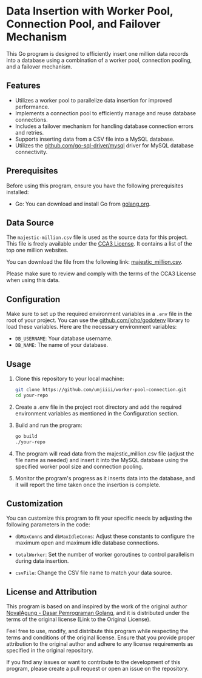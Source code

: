 # Data Insertion with Worker Pool, Connection Pool, and Failover Mechanism

This Go program is designed to efficiently insert one million data records into a database using a combination of a worker pool, connection pooling, and a failover mechanism.

## Features

- Utilizes a worker pool to parallelize data insertion for improved performance.
- Implements a connection pool to efficiently manage and reuse database connections.
- Includes a failover mechanism for handling database connection errors and retries.
- Supports inserting data from a CSV file into a MySQL database.
- Utilizes the [github.com/go-sql-driver/mysql](https://github.com/go-sql-driver/mysql) driver for MySQL database connectivity.

## Prerequisites

Before using this program, ensure you have the following prerequisites installed:

- Go: You can download and install Go from [golang.org](https://golang.org/dl/).

## Data Source
The `majestic-million.csv` file is used as the source data for this project. This file is freely available under the [CCA3 License](https://creativecommons.org/licenses/by/3.0/#:~:text=Share%20%E2%80%94%20copy%20and%20redistribute%20the%20material%20in,as%20long%20as%20you%20follow%20the%20license%20terms.). It contains a list of the top one million websites.

You can download the file from the following link: [majestic_million.csv](http://downloads.majestic.com/majestic_million.csv).

Please make sure to review and comply with the terms of the CCA3 License when using this data.

## Configuration

Make sure to set up the required environment variables in a `.env` file in the root of your project. You can use the [github.com/joho/godotenv](https://github.com/joho/godotenv) library to load these variables. Here are the necessary environment variables:

- `DB_USERNAME`: Your database username.
- `DB_NAME`: The name of your database.

## Usage

1. Clone this repository to your local machine:

   ```bash
   git clone https://github.com/umjiiii/worker-pool-connection.git
   cd your-repo
2. Create a .env file in the project root directory and add the required environment variables as mentioned in the Configuration section.
3. Build and run the program:
   ```bash
   go build
   ./your-repo

4. The program will read data from the majestic_million.csv file (adjust the file name as needed) and insert it into the MySQL database using the specified worker pool size and connection pooling.
5. Monitor the program's progress as it inserts data into the database, and it will report the time taken once the insertion is complete.

## Customization
You can customize this program to fit your specific needs by adjusting the following parameters in the code:

- `dbMaxConns` and `dbMaxIdleConns`: Adjust these constants to configure the maximum open and maximum idle database connections.

- `totalWorker`: Set the number of worker goroutines to control parallelism during data insertion.

- `csvFile`: Change the CSV file name to match your data source.

## License and Attribution
This program is based on and inspired by the work of the original author [NovalAgung - Dasar Pemrograman Golang](https://github.com/novalagung/dasarpemrogramangolang-example/tree/master/chapter-D.1-insert-1mil-csv-record-into-db-in-a-minute), and it is distributed under the terms of the original license (Link to the Original License).

Feel free to use, modify, and distribute this program while respecting the terms and conditions of the original license. Ensure that you provide proper attribution to the original author and adhere to any license requirements as specified in the original repository.

If you find any issues or want to contribute to the development of this program, please create a pull request or open an issue on the repository.
